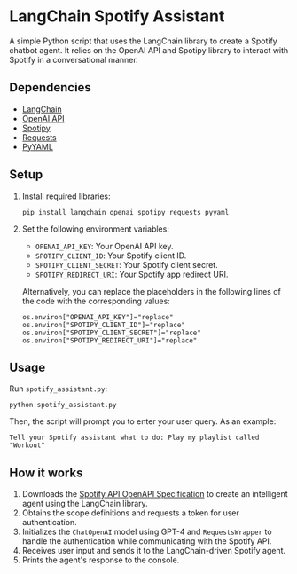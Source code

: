 # LangChain Spotify Assistant

A simple Python script that uses the LangChain library to create a Spotify chatbot agent. It relies on the OpenAI API and Spotipy library to interact with Spotify in a conversational manner.

## Dependencies

- [LangChain](https://langchain.io)
- [OpenAI API](https://www.openai.com/api/)
- [Spotipy](https://spotipy.readthedocs.io/)
- [Requests](https://docs.python-requests.org/)
- [PyYAML](https://pyyaml.org/)

## Setup

1. Install required libraries:

   ```
   pip install langchain openai spotipy requests pyyaml
   ```

2. Set the following environment variables:

   - `OPENAI_API_KEY`: Your OpenAI API key.
   - `SPOTIPY_CLIENT_ID`: Your Spotify client ID.
   - `SPOTIPY_CLIENT_SECRET`: Your Spotify client secret.
   - `SPOTIPY_REDIRECT_URI`: Your Spotify app redirect URI.
 
   Alternatively, you can replace the placeholders in the following lines of the code with the corresponding values:

   ```
   os.environ["OPENAI_API_KEY"]="replace"
   os.environ["SPOTIPY_CLIENT_ID"]="replace"
   os.environ["SPOTIPY_CLIENT_SECRET"]="replace"
   os.environ["SPOTIPY_REDIRECT_URI"]="replace"
   ```

## Usage

Run `spotify_assistant.py`:

```
python spotify_assistant.py
```

Then, the script will prompt you to enter your user query. As an example:

```
Tell your Spotify assistant what to do: Play my playlist called "Workout"
```

## How it works

1. Downloads the [Spotify API OpenAPI Specification](https://raw.githubusercontent.com/APIs-guru/openapi-directory/main/APIs/spotify.com/1.0.0/openapi.yaml) to create an intelligent agent using the LangChain library.
2. Obtains the scope definitions and requests a token for user authentication.
3. Initializes the `ChatOpenAI` model using GPT-4 and `RequestsWrapper` to handle the authentication while communicating with the Spotify API.
4. Receives user input and sends it to the LangChain-driven Spotify agent.
5. Prints the agent's response to the console.